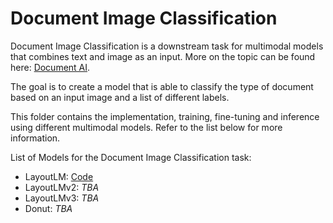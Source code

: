# Document Image Classification

Document Image Classification is a downstream task for multimodal models that combines text and image as an input. More on the topic can be found here:  [Document AI](https://arxiv.org/abs/2111.08609).

The goal is to create a model that is able to classify the type of document based on an input image and a list of different labels.

This folder contains the implementation, training, fine-tuning and inference using different multimodal models. Refer to the list below for more information.

List of Models for the Document Image Classification task:
- LayoutLM: [Code](https://colab.research.google.com/drive/1Tuha3PWqvUicwhS7uUGKH0HBI185pDY-?usp=sharing)
- LayoutLMv2: _TBA_
- LayoutLMv3: _TBA_
- Donut: _TBA_